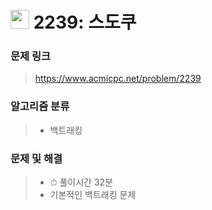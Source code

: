 # <img src="https://d2gd6pc034wcta.cloudfront.net/tier/12.svg" width="30">  2239: 스도쿠

### 문제 링크

> https://www.acmicpc.net/problem/2239



### 알고리즘 분류

>- 백트래킹



### 문제 및 해결

>- ⏱ 풀이시간 32분
>- 기본적인 백트래킹 문제

